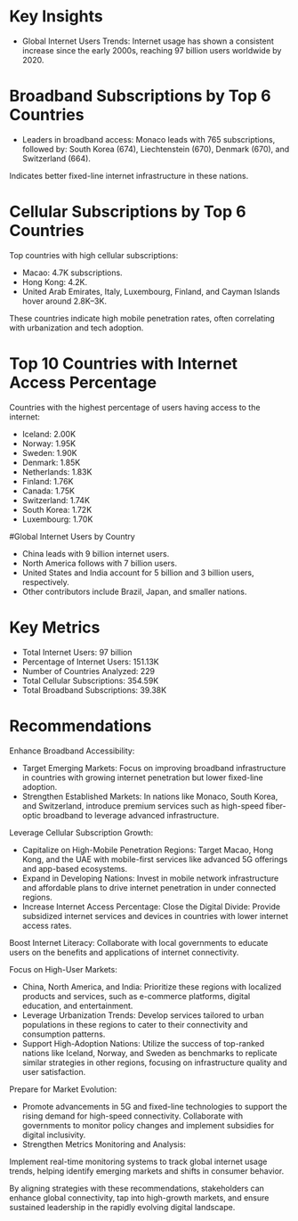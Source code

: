 # Key Insights

- Global Internet Users Trends:
Internet usage has shown a consistent increase since the early 2000s, reaching 97 billion users worldwide by 2020.

# Broadband Subscriptions by Top 6 Countries
- Leaders in broadband access:
Monaco leads with 765 subscriptions, followed by:
South Korea (674), Liechtenstein (670), Denmark (670), and Switzerland (664).

Indicates better fixed-line internet infrastructure in these nations.
 

# Cellular Subscriptions by Top 6 Countries
Top countries with high cellular subscriptions:
- Macao: 4.7K subscriptions.
- Hong Kong: 4.2K.
- United Arab Emirates, Italy, Luxembourg, Finland, and Cayman Islands hover around 2.8K–3K.

These countries indicate high mobile penetration rates, often correlating with urbanization and tech adoption.

# Top 10 Countries with Internet Access Percentage

Countries with the highest percentage of users having access to the internet:
- Iceland: 2.00K
- Norway: 1.95K
- Sweden: 1.90K
- Denmark: 1.85K
- Netherlands: 1.83K
- Finland: 1.76K
- Canada: 1.75K
- Switzerland: 1.74K
- South Korea: 1.72K
- Luxembourg: 1.70K

#Global Internet Users by Country
- China leads with 9 billion internet users.
- North America follows with 7 billion users.
- United States and India account for 5 billion and 3 billion users, respectively.
- Other contributors include Brazil, Japan, and smaller nations.

# Key Metrics
- Total Internet Users: 97 billion
- Percentage of Internet Users: 151.13K
- Number of Countries Analyzed: 229
- Total Cellular Subscriptions: 354.59K
- Total Broadband Subscriptions: 39.38K

# Recommendations

Enhance Broadband Accessibility:
- Target Emerging Markets: Focus on improving broadband infrastructure in countries with growing internet penetration but lower fixed-line adoption.
- Strengthen Established Markets: In nations like Monaco, South Korea, and Switzerland, introduce premium services such as high-speed fiber-optic broadband to leverage advanced infrastructure.

Leverage Cellular Subscription Growth:
- Capitalize on High-Mobile Penetration Regions: Target Macao, Hong Kong, and the UAE with mobile-first services like advanced 5G offerings and app-based ecosystems.
- Expand in Developing Nations: Invest in mobile network infrastructure and affordable plans to drive internet penetration in under connected regions.
- Increase Internet Access Percentage:
   Close the Digital Divide: Provide subsidized internet services and devices in countries with lower internet access rates.

Boost Internet Literacy: Collaborate with local governments to educate users on the benefits and applications of internet connectivity.

Focus on High-User Markets:
- China, North America, and India: Prioritize these regions with localized products and services, such as e-commerce platforms, digital education, and entertainment.
- Leverage Urbanization Trends: Develop services tailored to urban populations in these regions to cater to their connectivity and consumption patterns.
- Support High-Adoption Nations:
Utilize the success of top-ranked nations like Iceland, Norway, and Sweden as benchmarks to replicate similar strategies in other regions, focusing on infrastructure quality and user satisfaction.

Prepare for Market Evolution:
- Promote advancements in 5G and fixed-line technologies to support the rising demand for high-speed connectivity.
Collaborate with governments to monitor policy changes and implement subsidies for digital inclusivity.
- Strengthen Metrics Monitoring and Analysis:

Implement real-time monitoring systems to track global internet usage trends, helping identify emerging markets and shifts in consumer behavior.

By aligning strategies with these recommendations, stakeholders can enhance global connectivity, tap into high-growth markets, and ensure sustained leadership in the rapidly evolving digital landscape.

 
